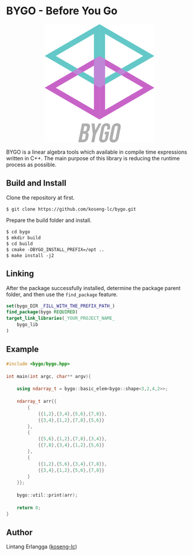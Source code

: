 # BYGO - Before You Go

<div align="center">

![Logo](bygo-logo.png)
</div>

BYGO is a linear algebra tools which available in compile time expressions written in C++. The main purpose of this library is reducing the runtime process as possible.

## Build and Install
Clone the repository at first.
```console
$ git clone https://github.com/koseng-lc/bygo.git
```
Prepare the build folder and install.
```console
$ cd bygo
$ mkdir build
$ cd build
$ cmake -DBYGO_INSTALL_PREFIX=/opt ..
$ make install -j2
```

## Linking
After the package successfully installed, determine the package parent folder, and then use the ```find_package``` feature.
```cmake
set(bygo_DIR _FILL_WITH_THE_PREFIX_PATH_)
find_package(bygo REQUIRED)
target_link_libraries(_YOUR_PROJECT_NAME_
    bygo_lib
)
```

## Example
```cpp
#include <bygo/bygo.hpp>

int main(int argc, char** argv){
    
    using ndarray_t = bygo::basic_elem<bygo::shape<3,2,4,2>>;

    ndarray_t arr{{
        {
            {{1,2},{3,4},{5,6},{7,8}},
            {{3,4},{1,2},{7,8},{5,6}}
        },
        {
            {{5,6},{1,2},{7,8},{3,4}},
            {{7,8},{3,4},{1,2},{5,6}}
        },
        {
            {{1,2},{5,6},{3,4},{7,8}},
            {{3,4},{1,2},{5,6},{7,8}}
        }
    }};

    bygo::util::print(arr);

    return 0;
}
```

## Author
Lintang Erlangga ([koseng-lc](https://github.com/koseng-lc))